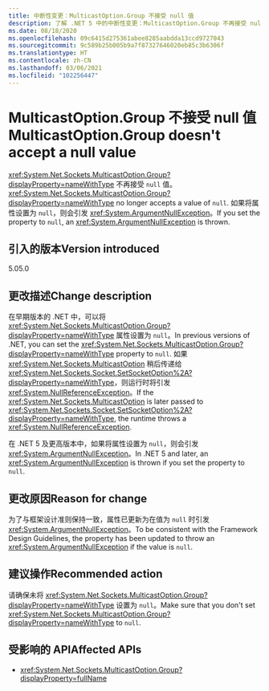 ```yaml
---
title: 中断性变更：MulticastOption.Group 不接受 null 值
description: 了解 .NET 5 中的中断性变更：MulticastOption.Group 不再接受 null 值。
ms.date: 08/18/2020
ms.openlocfilehash: 09c6415d275361abee8285aabdda13ccd9727043
ms.sourcegitcommit: 9c589b25b005b9a7f87327646020eb85c3b6306f
ms.translationtype: HT
ms.contentlocale: zh-CN
ms.lasthandoff: 03/06/2021
ms.locfileid: "102256447"
---
```

# <a name="multicastoptiongroup-doesnt-accept-a-null-value"></a><span data-ttu-id="43b5e-103">MulticastOption.Group 不接受 null 值</span><span class="sxs-lookup"><span data-stu-id="43b5e-103">MulticastOption.Group doesn't accept a null value</span></span>

<span data-ttu-id="43b5e-104"><xref:System.Net.Sockets.MulticastOption.Group?displayProperty=nameWithType> 不再接受 `null` 值。</span><span class="sxs-lookup"><span data-stu-id="43b5e-104"><xref:System.Net.Sockets.MulticastOption.Group?displayProperty=nameWithType> no longer accepts a value of `null`.</span></span> <span data-ttu-id="43b5e-105">如果将属性设置为 `null`，则会引发 <xref:System.ArgumentNullException>。</span><span class="sxs-lookup"><span data-stu-id="43b5e-105">If you set the property to `null`, an <xref:System.ArgumentNullException> is thrown.</span></span>

## <a name="version-introduced"></a><span data-ttu-id="43b5e-106">引入的版本</span><span class="sxs-lookup"><span data-stu-id="43b5e-106">Version introduced</span></span>

<span data-ttu-id="43b5e-107">5.0</span><span class="sxs-lookup"><span data-stu-id="43b5e-107">5.0</span></span>

## <a name="change-description"></a><span data-ttu-id="43b5e-108">更改描述</span><span class="sxs-lookup"><span data-stu-id="43b5e-108">Change description</span></span>

<span data-ttu-id="43b5e-109">在早期版本的 .NET 中，可以将 <xref:System.Net.Sockets.MulticastOption.Group?displayProperty=nameWithType> 属性设置为 `null`。</span><span class="sxs-lookup"><span data-stu-id="43b5e-109">In previous versions of .NET, you can set the <xref:System.Net.Sockets.MulticastOption.Group?displayProperty=nameWithType> property to `null`.</span></span> <span data-ttu-id="43b5e-110">如果 <xref:System.Net.Sockets.MulticastOption> 稍后传递给 <xref:System.Net.Sockets.Socket.SetSocketOption%2A?displayProperty=nameWithType>，则运行时将引发 <xref:System.NullReferenceException>。</span><span class="sxs-lookup"><span data-stu-id="43b5e-110">If the <xref:System.Net.Sockets.MulticastOption> is later passed to <xref:System.Net.Sockets.Socket.SetSocketOption%2A?displayProperty=nameWithType>, the runtime throws a <xref:System.NullReferenceException>.</span></span>

<span data-ttu-id="43b5e-111">在 .NET 5 及更高版本中，如果将属性设置为 `null`，则会引发 <xref:System.ArgumentNullException>。</span><span class="sxs-lookup"><span data-stu-id="43b5e-111">In .NET 5 and later, an <xref:System.ArgumentNullException> is thrown if you set the property to `null`.</span></span>

## <a name="reason-for-change"></a><span data-ttu-id="43b5e-112">更改原因</span><span class="sxs-lookup"><span data-stu-id="43b5e-112">Reason for change</span></span>

<span data-ttu-id="43b5e-113">为了与框架设计准则保持一致，属性已更新为在值为 `null` 时引发 <xref:System.ArgumentNullException>。</span><span class="sxs-lookup"><span data-stu-id="43b5e-113">To be consistent with the Framework Design Guidelines, the property has been updated to throw an <xref:System.ArgumentNullException> if the value is `null`.</span></span>

## <a name="recommended-action"></a><span data-ttu-id="43b5e-114">建议操作</span><span class="sxs-lookup"><span data-stu-id="43b5e-114">Recommended action</span></span>

<span data-ttu-id="43b5e-115">请确保未将 <xref:System.Net.Sockets.MulticastOption.Group?displayProperty=nameWithType> 设置为 `null`。</span><span class="sxs-lookup"><span data-stu-id="43b5e-115">Make sure that you don't set <xref:System.Net.Sockets.MulticastOption.Group?displayProperty=nameWithType> to `null`.</span></span>

## <a name="affected-apis"></a><span data-ttu-id="43b5e-116">受影响的 API</span><span class="sxs-lookup"><span data-stu-id="43b5e-116">Affected APIs</span></span>

- <xref:System.Net.Sockets.MulticastOption.Group?displayProperty=fullName>

<!--

### Affected APIs

- `P:System.Net.Sockets.MulticastOption.Group`

### Category

Networking

-->

